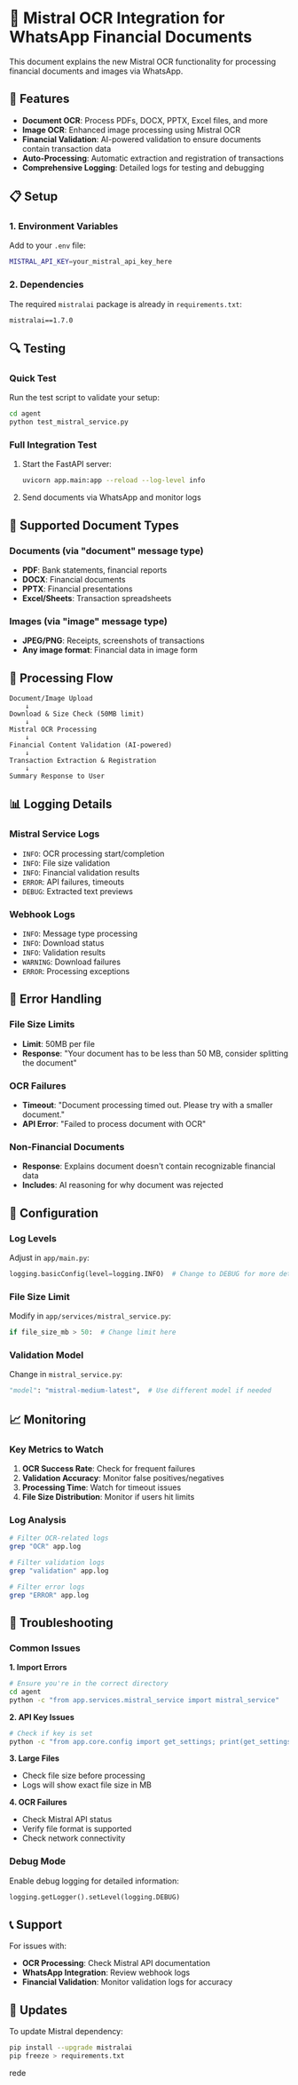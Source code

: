 # 📄 Mistral OCR Integration for WhatsApp Financial Documents

This document explains the new Mistral OCR functionality for processing financial documents and images via WhatsApp.

## 🚀 Features

- **Document OCR**: Process PDFs, DOCX, PPTX, Excel files, and more
- **Image OCR**: Enhanced image processing using Mistral OCR
- **Financial Validation**: AI-powered validation to ensure documents contain transaction data
- **Auto-Processing**: Automatic extraction and registration of transactions
- **Comprehensive Logging**: Detailed logs for testing and debugging

## 📋 Setup

### 1. Environment Variables

Add to your `.env` file:

```bash
MISTRAL_API_KEY=your_mistral_api_key_here
```

### 2. Dependencies

The required `mistralai` package is already in `requirements.txt`:

```
mistralai==1.7.0
```

## 🔍 Testing

### Quick Test

Run the test script to validate your setup:

```bash
cd agent
python test_mistral_service.py
```

### Full Integration Test

1. Start the FastAPI server:

   ```bash
   uvicorn app.main:app --reload --log-level info
   ```

2. Send documents via WhatsApp and monitor logs

## 📝 Supported Document Types

### Documents (via "document" message type)

- **PDF**: Bank statements, financial reports
- **DOCX**: Financial documents
- **PPTX**: Financial presentations
- **Excel/Sheets**: Transaction spreadsheets

### Images (via "image" message type)

- **JPEG/PNG**: Receipts, screenshots of transactions
- **Any image format**: Financial data in image form

## 🔄 Processing Flow

```
Document/Image Upload
    ↓
Download & Size Check (50MB limit)
    ↓
Mistral OCR Processing
    ↓
Financial Content Validation (AI-powered)
    ↓
Transaction Extraction & Registration
    ↓
Summary Response to User
```

## 📊 Logging Details

### Mistral Service Logs

- `INFO`: OCR processing start/completion
- `INFO`: File size validation
- `INFO`: Financial validation results
- `ERROR`: API failures, timeouts
- `DEBUG`: Extracted text previews

### Webhook Logs

- `INFO`: Message type processing
- `INFO`: Download status
- `INFO`: Validation results
- `WARNING`: Download failures
- `ERROR`: Processing exceptions

## 🚨 Error Handling

### File Size Limits

- **Limit**: 50MB per file
- **Response**: "Your document has to be less than 50 MB, consider splitting the document"

### OCR Failures

- **Timeout**: "Document processing timed out. Please try with a smaller document."
- **API Error**: "Failed to process document with OCR"

### Non-Financial Documents

- **Response**: Explains document doesn't contain recognizable financial data
- **Includes**: AI reasoning for why document was rejected

## 🔧 Configuration

### Log Levels

Adjust in `app/main.py`:

```python
logging.basicConfig(level=logging.INFO)  # Change to DEBUG for more detail
```

### File Size Limit

Modify in `app/services/mistral_service.py`:

```python
if file_size_mb > 50:  # Change limit here
```

### Validation Model

Change in `mistral_service.py`:

```python
"model": "mistral-medium-latest",  # Use different model if needed
```

## 📈 Monitoring

### Key Metrics to Watch

1. **OCR Success Rate**: Check for frequent failures
2. **Validation Accuracy**: Monitor false positives/negatives
3. **Processing Time**: Watch for timeout issues
4. **File Size Distribution**: Monitor if users hit limits

### Log Analysis

```bash
# Filter OCR-related logs
grep "OCR" app.log

# Filter validation logs
grep "validation" app.log

# Filter error logs
grep "ERROR" app.log
```

## 🐛 Troubleshooting

### Common Issues

**1. Import Errors**

```bash
# Ensure you're in the correct directory
cd agent
python -c "from app.services.mistral_service import mistral_service"
```

**2. API Key Issues**

```bash
# Check if key is set
python -c "from app.core.config import get_settings; print(get_settings().MISTRAL_API_KEY)"
```

**3. Large Files**

- Check file size before processing
- Logs will show exact file size in MB

**4. OCR Failures**

- Check Mistral API status
- Verify file format is supported
- Check network connectivity

### Debug Mode

Enable debug logging for detailed information:

```python
logging.getLogger().setLevel(logging.DEBUG)
```

## 📞 Support

For issues with:

- **OCR Processing**: Check Mistral API documentation
- **WhatsApp Integration**: Review webhook logs
- **Financial Validation**: Monitor validation logs for accuracy

## 🔄 Updates

To update Mistral dependency:

```bash
pip install --upgrade mistralai
pip freeze > requirements.txt
```

rede

